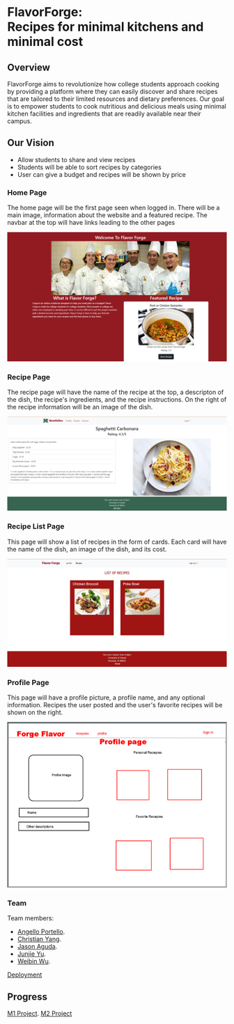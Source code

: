 # FlavorForge: <br /> Recipes for minimal kitchens and minimal cost

## Overview

FlavorForge aims to revolutionize how college students approach cooking by providing a platform where they can easily discover and share recipes that are tailored to their limited resources and dietary preferences. Our goal is to empower students to cook nutritious and delicious meals using minimal kitchen facilities and ingredients that are readily available near their campus.

## Our Vision

* Allow students to share and view recipes
* Students will be able to sort recipes by categories
* User can give a budget and recipes will be shown by price

### Home Page

The home page will be the first page seen when logged in. There will be a main image, information about the website and a featured recipe. The navbar at the top will have links leading to the other pages

![](images/homepage.png)

### Recipe Page

The recipe page will have the name of the recipe at the top, a descripton of the dish, the recipe's ingredients, and the recipe instructions. On the right of the recipe information will be an image of the dish.

![](images/recipepage.png)

### Recipe List Page

This page will show a list of recipes in the form of cards. Each card will have the name of the dish, an image of the dish, and its cost.

![](images/recipelistpage.png)

### Profile Page

This page will have a profile picture, a profile name, and any optional information. Recipes the user posted and the user's favorite recipes will be shown on the right.

![](images/profilepage.png)

### Team

Team members:
* [Angello Portello](https://github.com/AngePort).
* [Christian Yang](https://github.com/ccyang617).
* [Jason Aguda](https://github.com/Jaguda01).
* [Junjie Yu](https://github.com/junjieyu808).
* [Weibin Wu](https://github.com/Weibin808).

[Deployment](http://159.223.193.159)

## Progress
[M1 Project](https://github.com/orgs/Lovin-Toaster-Oven/projects/1).
[M2 Project](https://github.com/orgs/Lovin-Toaster-Oven/projects/2)
